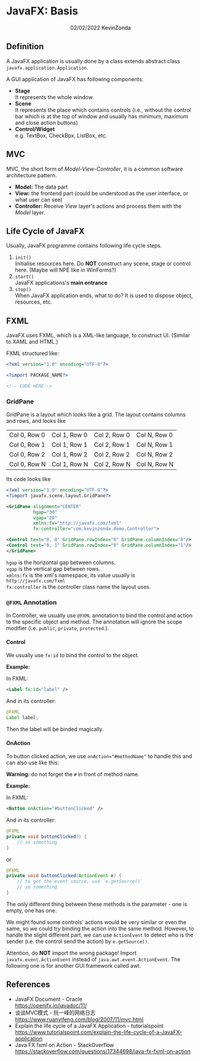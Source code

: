 # JavaFX: Basis

<center>
<span>02/02/2022</span>
<a style="text-decoration:none; color: black;" href="https://github.com/KevinZonda">KevinZonda</a>
</center>

## Definition

A JavaFX application is usually done by a class extends abstract class
`javafx.application.Application`.

A GUI application of JavaFX has following components:

- **Stage**  
  It represents the whole window.
- **Scene**  
  It represents the place which contains controls (i.e., without the control bar which
  is at the top of window and usually has minimum, maximum and close action buttons)
- **Control/Widget**  
  e.g. TextBox, CheckBpx, ListBox, etc.

## MVC

MVC, the short form of *Model-View-Controller*, it is a common software architecture
pattern.

- **Model:** The data part
- **View:** the frontend part (could be understood as the user interface, or what user
  can see)
- **Controller:** Receive *View* layer's actions and process them with the *Model* layer.


## Life Cycle of JavaFX

Usually, JavaFX programme contains following life cycle steps.

1. `init()`  
   Initialise resources here. Do **NOT** construct any scene, stage or control here.
   (Maybe will NPE like in WinForms?)
2. `start()`  
   JavaFX applications's **main entrance**
3. `stop()`  
   When JavaFX application ends, what to do? It is used to dispose object, resources, etc.


## FXML

JavaFX uses FXML, which is a XML-like language, to construct UI. (Similar to XAML and HTML.)

FXML structured like:

```xml
<?xml version="1.0" encoding="UTF-8"?>

<?import PACKAGE_NAME?>

<!-- CODE HERE-->
```

### GridPane

GridPane is a layout which looks like a grid. The layout contains columns and rows, and
looks like

|              |              |              |              |
| ------------ | ------------ | ------------ | ------------ |
| Col 0, Row 0 | Col 1, Row 0 | Col 2, Row 0 | Col N, Row 0 |
| Col 0, Row 1 | Col 1, Row 1 | Col 2, Row 1 | Col N, Row 1 |
| Col 0, Row 2 | Col 1, Row 2 | Col 2, Row 2 | Col N, Row 2 |
| Col 0, Row N | Col 1, Row N | Col 2, Row N | Col N, Row N |

Its code looks like

```xml
<?xml version="1.0" encoding="UTF-8"?>
<?import javafx.scene.layout.GridPane?>

<GridPane alignment="CENTER"
          hgap="30"
          vgap="20"
          xmlns:fx="http://javafx.com/fxml"
          fx:controller="com.kevinzonda.demo.Controller">

<Control text="0, 0" GridPane.rowIndex="0" GridPane.columnIndex="0"/>
<Control text="0, 1" GridPane.rowIndex="0" GridPane.columnIndex="1"/>
</GridPane>
```

`hgap` is the horizontal gap between columns.  
`vgap` is the vertical gap between rows.  
`xmlns:fx` is the xml's namespace, its value usually is `http://javafx.com/fxml`  
`fx:controller` is the controller class name the layout uses.

### `@FXML` Annotation

In Controller, we usually use `@FXML` annotation to bind the control and action to the
specific object and method. The annotation will ignore the scope modifier
(i.e. `public`, `private`, `protected`.).

#### Control

We usually use `fx:id` to bind the control to the object.

**Example:**

In FXML:
```xml
<Label fx:id="label" />
```
And in its controller:

```java
@FXML
Label label;
```

Then the label will be binded magically.

#### OnAction

To button clicked action, we use `onAction="#methodName"` to handle this and can also use
like this:

**Warning:** do not forget the `#` in front of method name.

**Example:**

In FXML:

```xml
<Button onAction="#buttonClicked" />
```

And in its controller:

```java
@FXML
private void buttonClicked() {
    // so something
}
```

or

```java
@FXML
private void buttonClicked(ActionEvent e) {
    // to get the event source, use `e.getSource()`
    // so something
}
```

The only different thing between these methods is the parameter - one is empty, one has one.

We might found some controls' actions would be very similar or even the same, so we could
try binding the action into the same method. However, to handle the slight different part,
we can use `ActionEvent` to detect who is the sender (i.e. the control send the action) by
`e.getSource()`.

Attention, do **NOT** import the wrong package! Import `javafx.event.ActionEvent` instead
of `java.awt.event.ActionEvent`. The following one is for another GUI framework called awt.

## References

- JavaFX Document - Oracle  
  <https://openjfx.io/javadoc/11/>
- 谈谈MVC模式 - 阮一峰的网络日志  
  https://www.ruanyifeng.com/blog/2007/11/mvc.html
- Explain the life cycle of a JavaFX Application - tutorialspoint  
  <https://www.tutorialspoint.com/explain-the-life-cycle-of-a-JavaFX-application>
- Java FX fxml on Action - StackOverflow  
  <https://stackoverflow.com/questions/17344698/java-fx-fxml-on-action>